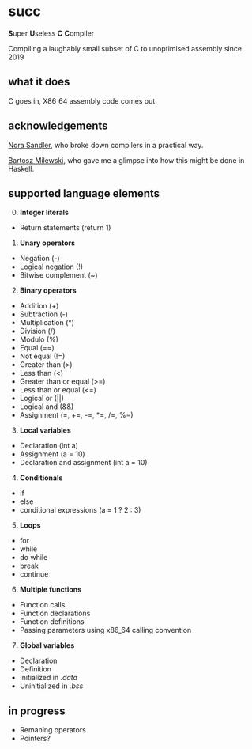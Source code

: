 # succ

**S**uper **U**seless **C** **C**ompiler

Compiling a laughably small subset of C to unoptimised assembly since 2019

## what it does

C goes in, X86_64 assembly code comes out

## acknowledgements 

[Nora Sandler](https://norasandler.com/2017/11/29/Write-a-Compiler.html), who broke down compilers in a practical way.

[Bartosz Milewski](https://www.schoolofhaskell.com/user/bartosz/basics-of-haskell/4-symbolic-calculator-recursion), who gave me a glimpse into how this might be done in Haskell.

## supported language elements

0. **Integer literals**
* Return statements (return 1)

1. **Unary operators**
* Negation (-)
* Logical negation (!)
* Bitwise complement (~)

2. **Binary operators**
* Addition (+)
* Subtraction (-)
* Multiplication (*)
* Division (/)
* Modulo (%)
* Equal (==)
* Not equal (!=)
* Greater than (>)
* Less than (<)
* Greater than or equal (>=)
* Less than or equal (<=)
* Logical or (||)
* Logical and (&&)
* Assignment (=, +=, -=, *=, /=, %=)

3. **Local variables**
* Declaration (int a)
* Assignment (a = 10)
* Declaration and assignment (int a = 10)

4. **Conditionals**
* if
* else
* conditional expressions (a = 1 ? 2 : 3)

5. **Loops**
* for
* while
* do while
* break
* continue

6. **Multiple functions**
* Function calls
* Function declarations
* Function definitions
* Passing parameters using x86_64 calling convention

7. **Global variables**
* Declaration
* Definition
* Initialized in *.data*
* Uninitialized in *.bss*

## in progress

* Remaning operators
* Pointers?
